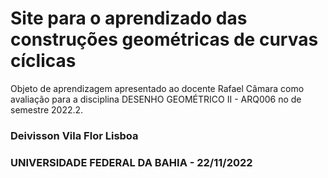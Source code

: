 # Site para o aprendizado das construções geométricas de curvas cíclicas

Objeto de aprendizagem apresentado ao docente Rafael Câmara como avaliação para a disciplina DESENHO GEOMÉTRICO II - ARQ006 no de semestre 2022.2.

### Deivisson Vila Flor Lisboa

### UNIVERSIDADE FEDERAL DA BAHIA - 22/11/2022
